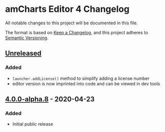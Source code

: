 # amCharts Editor 4 Changelog
All notable changes to this project will be documented in this file.

The format is based on [Keep a Changelog](https://keepachangelog.com/en/1.0.0/),
and this project adheres to [Semantic Versioning](https://semver.org/spec/v2.0.0.html).

## [Unreleased]
### Added
- `launcher.addLicense()` method to simplify adding a license number
- editor version is now imprinted into code and can be viewed in dev tools

## [4.0.0-alpha.8] - 2020-04-23
### Added
- Initial public release

[Unreleased]: https://github.com/amcharts/editor4/tree/dev
[4.0.0-alpha.8]: https://github.com/amcharts/editor4/releases/tag/v4.0.0-alpha.8